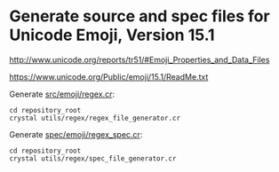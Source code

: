 # Generate source and spec files for Unicode Emoji, Version 15.1

<http://www.unicode.org/reports/tr51/#Emoji_Properties_and_Data_Files>

<https://www.unicode.org/Public/emoji/15.1/ReadMe.txt>

Generate [src/emoji/regex.cr](https://github.com/veelenga/emoji.cr/blob/master/src/emoji/regex.cr):

```console
cd repository_root
crystal utils/regex/regex_file_generator.cr
```

Generate [spec/emoji/regex_spec.cr](https://github.com/veelenga/emoji.cr/blob/master/spec/emoji/regex_spec.cr):

```console
cd repository_root
crystal utils/regex/spec_file_generator.cr
```
